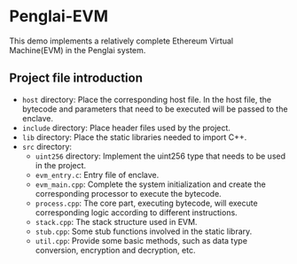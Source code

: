 # Penglai-EVM

This demo implements a relatively complete Ethereum Virtual Machine(EVM) in the Penglai system.

## Project file introduction

- `host` directory: Place the corresponding host file. In the host file, the bytecode and parameters that need to be executed will be passed to the enclave.
- `include` directory: Place header files used by the project.
- `lib` directory: Place the static libraries needed to import C++.
- `src` directory: 
  - `uint256` directory: Implement the uint256 type that needs to be used in the project.
  - `evm_entry.c`: Entry file of enclave.
  - `evm_main.cpp`: Complete the system initialization and create the corresponding processor to execute the bytecode.
  - `process.cpp`: The core part, executing bytecode, will execute corresponding logic according to different instructions.
  - `stack.cpp`: The stack structure used in EVM.
  - `stub.cpp`: Some stub functions involved in the static library.
  - `util.cpp`: Provide some basic methods, such as data type conversion, encryption and decryption, etc.
